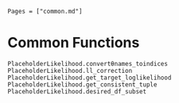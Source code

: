 ```@index
Pages = ["common.md"]
```

# Common Functions

```@docs
PlaceholderLikelihood.convertθnames_toindices
PlaceholderLikelihood.ll_correction
PlaceholderLikelihood.get_target_loglikelihood
PlaceholderLikelihood.get_consistent_tuple
PlaceholderLikelihood.desired_df_subset
```